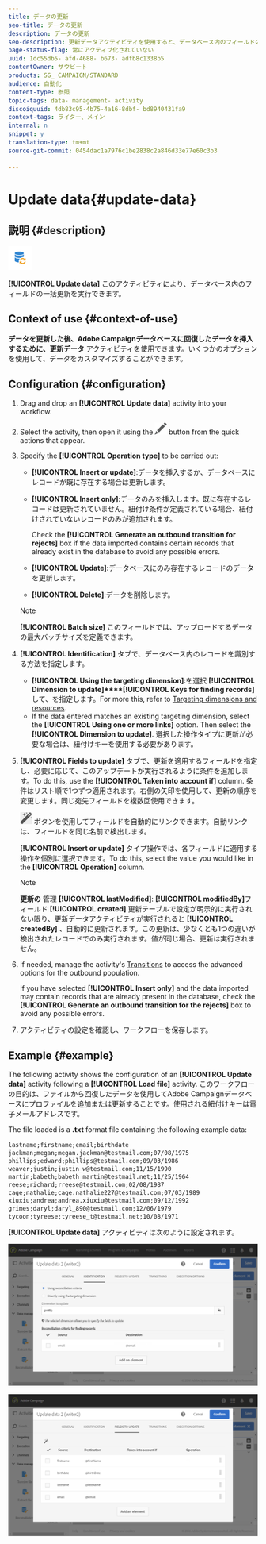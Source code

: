 ```yaml
---
title: データの更新
seo-title: データの更新
description: データの更新
seo-description: 更新データアクティビティを使用すると、データベース内のフィールドの一括更新を実行できます。
page-status-flag: 常にアクティブ化されていない
uuid: 1dc55db5- afd-4688- b673- adfb8c1338b5
contentOwner: サウビート
products: SG_ CAMPAIGN/STANDARD
audience: 自動化
content-type: 参照
topic-tags: data- management- activity
discoiquuid: 4db83c95-4b75-4a16-8dbf- bd8940431fa9
context-tags: ライター、メイン
internal: n
snippet: y
translation-type: tm+mt
source-git-commit: 0454dac1a7976c1be2838c2a846d33e77e60c3b3

---
```



# Update data{#update-data}

## 説明 {#description}

![](assets/data_update.png)

**[!UICONTROL Update data]** このアクティビティにより、データベース内のフィールドの一括更新を実行できます。

## Context of use {#context-of-use}

**データを更新した後、Adobe Campaignデータベースに回復したデータを挿入するために、更新データ** アクティビティを使用できます。いくつかのオプションを使用して、データをカスタマイズすることができます。

## Configuration {#configuration}

1. Drag and drop an **[!UICONTROL Update data]** activity into your workflow.
1. Select the activity, then open it using the ![](assets/edit_darkgrey-24px.png) button from the quick actions that appear.
1. Specify the **[!UICONTROL Operation type]** to be carried out:

   * **[!UICONTROL Insert or update]**:データを挿入するか、データベースにレコードが既に存在する場合は更新します。
   * **[!UICONTROL Insert only]**:データのみを挿入します。既に存在するレコードは更新されていません。紐付け条件が定義されている場合、紐付けされていないレコードのみが追加されます。

      Check the **[!UICONTROL Generate an outbound transition for rejects]** box if the data imported contains certain records that already exist in the database to avoid any possible errors.

   * **[!UICONTROL Update]**:データベースにのみ存在するレコードのデータを更新します。
   * **[!UICONTROL Delete]**:データを削除します。
   >[!NOTE]
   >
   >**[!UICONTROL Batch size]** このフィールドでは、アップロードするデータの最大バッチサイズを定義できます。

1. **[!UICONTROL Identification]** タブで、データベース内のレコードを識別する方法を指定します。

   * **[!UICONTROL Using the targeting dimension]**:を選択 **[!UICONTROL Dimension to update]****[!UICONTROL Keys for finding records]**&#x200B;して、を指定します。For more this, refer to [Targeting dimensions and resources](../../automating/using/query.md#targeting-dimensions-and-resources).
   * If the data entered matches an existing targeting dimension, select the **[!UICONTROL Using one or more links]** option. Then select the **[!UICONTROL Dimension to update]**.
   選択した操作タイプに更新が必要な場合は、紐付けキーを使用する必要があります。

1. **[!UICONTROL Fields to update]** タブで、更新を適用するフィールドを指定し、必要に応じて、このアップデートが実行されるように条件を追加します。To do this, use the **[!UICONTROL Taken into account if]** column. 条件はリスト順で1つずつ適用されます。右側の矢印を使用して、更新の順序を変更します。同じ宛先フィールドを複数回使用できます。

   ![](assets/wkf_magic_wand-24px.png) ボタンを使用してフィールドを自動的にリンクできます。自動リンクは、フィールドを同じ名前で検出します。

   **[!UICONTROL Insert or update]** タイプ操作では、各フィールドに適用する操作を個別に選択できます。To do this, select the value you would like in the **[!UICONTROL Operation]** column.

   >[!NOTE]
   >
   >**更新の** 管理 **[!UICONTROL lastModified]**: **[!UICONTROL modifiedBy]**&#x200B;フィールド **[!UICONTROL created]** 更新テーブルで設定が明示的に実行されない限り、更新データアクティビティが実行されると **[!UICONTROL createdBy]** 、自動的に更新されます。この更新は、少なくとも1つの違いが検出されたレコードでのみ実行されます。値が同じ場合、更新は実行されません。

1. If needed, manage the activity's [Transitions](../../automating/using/executing-a-workflow.md#managing-an-activity-s-outbound-transitions) to access the advanced options for the outbound population.

   If you have selected **[!UICONTROL Insert only]** and the data imported may contain records that are already present in the database, check the **[!UICONTROL Generate an outbound transition for the rejects]** box to avoid any possible errors.

1. アクティビティの設定を確認し、ワークフローを保存します。

## Example {#example}

The following activity shows the configuration of an **[!UICONTROL Update data]** activity following a **[!UICONTROL Load file]** activity. このワークフローの目的は、ファイルから回復したデータを使用してAdobe Campaignデータベースにプロファイルを追加または更新することです。使用される紐付けキーは電子メールアドレスです。

The file loaded is a **.txt** format file containing the following example data:

```
lastname;firstname;email;birthdate
jackman;megan;megan.jackman@testmail.com;07/08/1975
phillips;edward;phillips@testmail.com;09/03/1986
weaver;justin;justin_w@testmail.com;11/15/1990
martin;babeth;babeth_martin@testmail.net;11/25/1964
reese;richard;rreese@testmail.com;02/08/1987
cage;nathalie;cage.nathalie227@testmail.com;07/03/1989
xiuxiu;andrea;andrea.xiuxiu@testmail.com;09/12/1992
grimes;daryl;daryl_890@testmail.com;12/06/1979
tycoon;tyreese;tyreese_t@testmail.net;10/08/1971
```

**[!UICONTROL Update data]** アクティビティは次のように設定されます。

![](assets/deduplication_example2_writer1.png)

![](assets/deduplication_example2_writer2.png)

